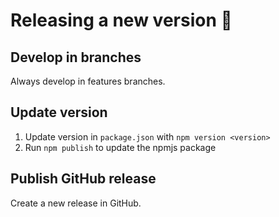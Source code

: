 # Releasing a new version 🚀

## Develop in branches
Always develop in features branches.

## Update version
1. Update version in `package.json` with `npm version <version>`
2. Run `npm publish` to update the npmjs package

## Publish GitHub release
Create a new release in GitHub.
